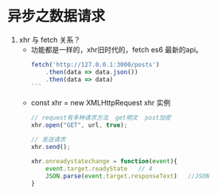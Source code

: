 <!--
 * @Author: ZYH
 * @Email: 1522302196@qq.com
 * @GiteeId: colincclala
 * @Date: 2022-04-28 14:40:00
 * @LastEditTime: 2022-04-28 16:03:49
 * @Description: 
 * 
-->
# 异步之数据请求

1. xhr 与 fetch 关系？
    - 功能都是一样的，xhr旧时代的，fetch es6 最新的api。
        ````js
        fetch('http://127.0.0.1:3000/posts')
            .then(data => data.json())
            .then(data => data)
        ```
    - const xhr = new XMLHttpRequest   xhr 实例
        ```js
        // request有多种请求方法  get明文  post加密 
        xhr.open("GET", url, true);   

        // 发送请求
        xhr.send();

        xhr.onreadystatechange = function(event){
            event.target.readyState   // 4
            JSON.parse(event.target.responseText)   //JSON
        }
        ```